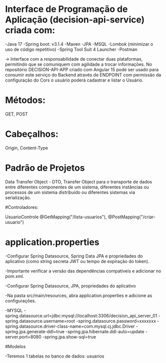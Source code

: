 # Interface de Programação de Aplicação (decision-api-service) criada com: 

-Java 17
-Spring boot: v3.1.4
-Maven
-JPA
-MSQL
-Lombok (minimizar o uso de código repetitivo)
-Spring Tool Suit 4 Launcher
-Postman

-> Interface com a responsabilidade de conectar duas plataformas, permitindo que se comuniquem com agilidade a trocar informações. No repositório DECISION-API-APP criado com Angular 15 pode ser usado para consumir este serviço do Backend através de ENDPOINT com permissão da configuração do Cors o usuário poderá cadastrar e listar o Usuário.

# Métodos:

GET, POST

# Cabeçalhos:

Origin, Content-Type

# Padrão de Projetos

Data Transfer Object - DTO, Transfer Object para o transporte de dados entre diferentes componentes de um sistema, diferentes instâncias ou processos de um sistema distribuído ou diferentes sistemas via serialização.

#Controladores:

UsuarioControle
@GetMapping("/lista-usuarios"), @PostMapping("/criar-usuario")

# application.properties

-Configurar Spring Datasource, Spring Data JPA e propriedades do aplicativo (como string secreta JWT ou tempo de expiração do token).

-Importante verificar a versão das dependências compatíveis e adicionar no pom.xml.

-Configurar Spring Datasource, JPA, propriedades do aplicativo

-Na pasta src/main/resources, abra application.properties e adicione as configurações.

-MYSQL
-spring.datasource.url=jdbc:mysql://localhost:3306/decision_api_server_01
-spring.datasource.username=root
-spring.datasource.password=xxxxxxx
-spring.datasource.driver-class-name=com.mysql.cj.jdbc.Driver
-spring.jpa.generate-ddl=true
-spring.jpa.hibernate.ddl-auto=update
-server.port=8080
-spring.jpa.show-sql=true

#Modelos

-Teremos 1 tabelas no banco de dados: usuarios




